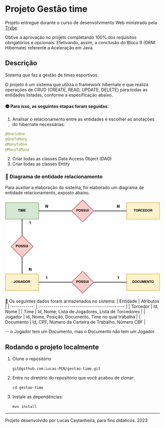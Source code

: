 # Projeto Gestão time

<p>Projeto entregue durante o curso de desenvolvimento Web ministrado pela <a href="https://www.betrybe.com" targe="_blank" rel="nofollow">Trybe</a>.</p>

<p>Obtive a aprovação no projeto completando 100% dos requisitos obrigatórios e opcionais. Efetivando, assim, a conclusão do Bloco 9 (ORM: Hibernate) referente a Aceleração em Java.</p>

## Descrição
 Sistema que faz a gestão de times esportivos.
 
 O projeto é um sistema que utiliza o framework hibernate e que realiza operações de CRUD (CREATE, READ, UPDATE, DELETE) para todas as entidades listadas, conforme a especificação abaixo.
 
#### 🟡 Para isso, as seguintes etapas foram seguidas:

  1. Analisar o relacionamento entre as entidades e escolher as anotações do hibernate necessárias:

```java
@OnetoOne
@OneToMany
@ManyToOne
@ManyToMany
```

  2. Criar todas as classes Data Access Object (DAO)
  3. Criar todas as classes Entity

### 🔸 Diagrama de entidade relacionamento
 
 Para auxiliar a elaboração do sistema, foi elaborado um diagrama de entidade relacionamento, exposto abaixo. 
 
 ![diagrama-relacionamento](https://github.com/Lucas-PCN/gestao-time/blob/main/img/der.png)
 

:pushpin: Os seguintes dados foram armazenados no sistema:
|   Entidade    |   Atributos                                   |
| :-----------: | :------------------------------------------- |
|   Torcedor    | Id, Nome                           |
|     Time      | Id, Nome, Lista de Jogadores, Lista de Torcedores |
|    Jogador    | Id, Nome, Posição, Documento, Time no qual trabalha |
|   Documento   | Id, CPF, Número da Carteira de Trabalho, Número CBF |


-- o Jogador tem um Documento, mas o Documento não tem um Jogador.

## Rodando o projeto localmente
  1. Clone o repositório
   
     `git@github.com:Lucas-PCN/gestao-time.git`
    
  2. Entre no diretório do repositório que você acabou de clonar:
  
     `cd gestao-time`

  3. Instale as dependências:
    
     `mvn install`

---

Projeto desenvolvido por Lucas Castanheira, para fins didáticos. 2023
